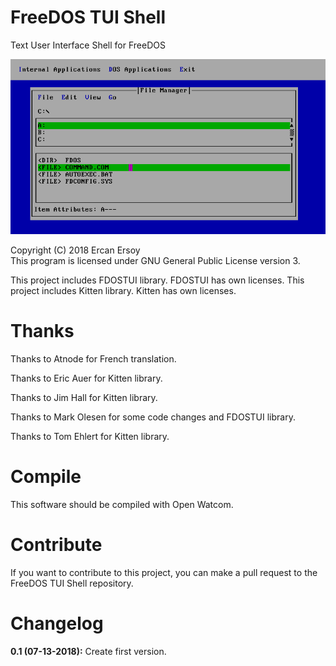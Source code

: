 # FreeDOS TUI Shell

Text User Interface Shell for FreeDOS

![Screenshot](screenshot.png)

Copyright (C) 2018 Ercan Ersoy<br>
This program is licensed under GNU General Public License version 3.

This project includes FDOSTUI library. FDOSTUI has own licenses.
This project includes Kitten library. Kitten has own licenses.

# Thanks

Thanks to Atnode for French translation.

Thanks to Eric Auer for Kitten library.

Thanks to Jim Hall for Kitten library.

Thanks to Mark Olesen for some code changes and FDOSTUI library.

Thanks to Tom Ehlert for Kitten library.

# Compile

This software should be compiled with Open Watcom.

# Contribute

If you want to contribute to this project, you can make a pull request to the
FreeDOS TUI Shell repository.

# Changelog

**0.1 (07-13-2018):** Create first version.
